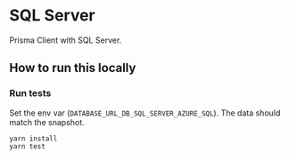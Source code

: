 # SQL Server

Prisma Client with SQL Server.

## How to run this locally

### Run tests

Set the env var (`DATABASE_URL_DB_SQL_SERVER_AZURE_SQL`). The data should match the snapshot.

```shell script
yarn install
yarn test
```

